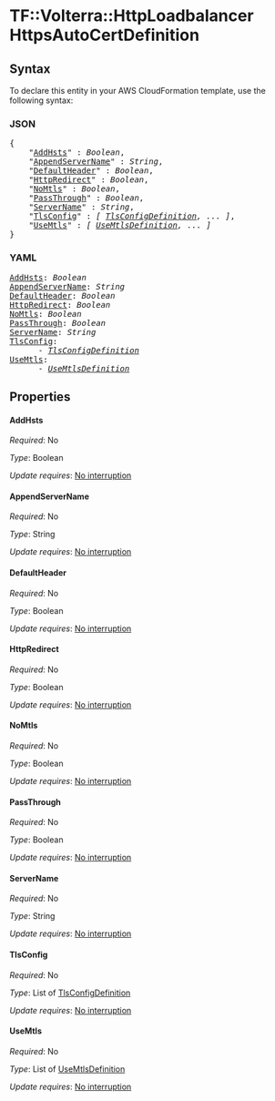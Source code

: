 # TF::Volterra::HttpLoadbalancer HttpsAutoCertDefinition

## Syntax

To declare this entity in your AWS CloudFormation template, use the following syntax:

### JSON

<pre>
{
    "<a href="#addhsts" title="AddHsts">AddHsts</a>" : <i>Boolean</i>,
    "<a href="#appendservername" title="AppendServerName">AppendServerName</a>" : <i>String</i>,
    "<a href="#defaultheader" title="DefaultHeader">DefaultHeader</a>" : <i>Boolean</i>,
    "<a href="#httpredirect" title="HttpRedirect">HttpRedirect</a>" : <i>Boolean</i>,
    "<a href="#nomtls" title="NoMtls">NoMtls</a>" : <i>Boolean</i>,
    "<a href="#passthrough" title="PassThrough">PassThrough</a>" : <i>Boolean</i>,
    "<a href="#servername" title="ServerName">ServerName</a>" : <i>String</i>,
    "<a href="#tlsconfig" title="TlsConfig">TlsConfig</a>" : <i>[ <a href="tlsconfigdefinition.md">TlsConfigDefinition</a>, ... ]</i>,
    "<a href="#usemtls" title="UseMtls">UseMtls</a>" : <i>[ <a href="usemtlsdefinition.md">UseMtlsDefinition</a>, ... ]</i>
}
</pre>

### YAML

<pre>
<a href="#addhsts" title="AddHsts">AddHsts</a>: <i>Boolean</i>
<a href="#appendservername" title="AppendServerName">AppendServerName</a>: <i>String</i>
<a href="#defaultheader" title="DefaultHeader">DefaultHeader</a>: <i>Boolean</i>
<a href="#httpredirect" title="HttpRedirect">HttpRedirect</a>: <i>Boolean</i>
<a href="#nomtls" title="NoMtls">NoMtls</a>: <i>Boolean</i>
<a href="#passthrough" title="PassThrough">PassThrough</a>: <i>Boolean</i>
<a href="#servername" title="ServerName">ServerName</a>: <i>String</i>
<a href="#tlsconfig" title="TlsConfig">TlsConfig</a>: <i>
      - <a href="tlsconfigdefinition.md">TlsConfigDefinition</a></i>
<a href="#usemtls" title="UseMtls">UseMtls</a>: <i>
      - <a href="usemtlsdefinition.md">UseMtlsDefinition</a></i>
</pre>

## Properties

#### AddHsts

_Required_: No

_Type_: Boolean

_Update requires_: [No interruption](https://docs.aws.amazon.com/AWSCloudFormation/latest/UserGuide/using-cfn-updating-stacks-update-behaviors.html#update-no-interrupt)

#### AppendServerName

_Required_: No

_Type_: String

_Update requires_: [No interruption](https://docs.aws.amazon.com/AWSCloudFormation/latest/UserGuide/using-cfn-updating-stacks-update-behaviors.html#update-no-interrupt)

#### DefaultHeader

_Required_: No

_Type_: Boolean

_Update requires_: [No interruption](https://docs.aws.amazon.com/AWSCloudFormation/latest/UserGuide/using-cfn-updating-stacks-update-behaviors.html#update-no-interrupt)

#### HttpRedirect

_Required_: No

_Type_: Boolean

_Update requires_: [No interruption](https://docs.aws.amazon.com/AWSCloudFormation/latest/UserGuide/using-cfn-updating-stacks-update-behaviors.html#update-no-interrupt)

#### NoMtls

_Required_: No

_Type_: Boolean

_Update requires_: [No interruption](https://docs.aws.amazon.com/AWSCloudFormation/latest/UserGuide/using-cfn-updating-stacks-update-behaviors.html#update-no-interrupt)

#### PassThrough

_Required_: No

_Type_: Boolean

_Update requires_: [No interruption](https://docs.aws.amazon.com/AWSCloudFormation/latest/UserGuide/using-cfn-updating-stacks-update-behaviors.html#update-no-interrupt)

#### ServerName

_Required_: No

_Type_: String

_Update requires_: [No interruption](https://docs.aws.amazon.com/AWSCloudFormation/latest/UserGuide/using-cfn-updating-stacks-update-behaviors.html#update-no-interrupt)

#### TlsConfig

_Required_: No

_Type_: List of <a href="tlsconfigdefinition.md">TlsConfigDefinition</a>

_Update requires_: [No interruption](https://docs.aws.amazon.com/AWSCloudFormation/latest/UserGuide/using-cfn-updating-stacks-update-behaviors.html#update-no-interrupt)

#### UseMtls

_Required_: No

_Type_: List of <a href="usemtlsdefinition.md">UseMtlsDefinition</a>

_Update requires_: [No interruption](https://docs.aws.amazon.com/AWSCloudFormation/latest/UserGuide/using-cfn-updating-stacks-update-behaviors.html#update-no-interrupt)

